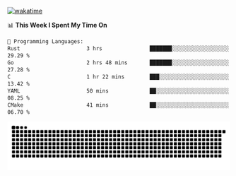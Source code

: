 [![wakatime](https://wakatime.com/badge/user/384f91c6-4eee-411f-8f3b-1b691f58a544.svg)](https://wakatime.com/@384f91c6-4eee-411f-8f3b-1b691f58a544)

<!--START_SECTION:waka-->
📊 **This Week I Spent My Time On** 

```text
💬 Programming Languages: 
Rust                     3 hrs               ███████░░░░░░░░░░░░░░░░░░   29.29 % 
Go                       2 hrs 48 mins       ███████░░░░░░░░░░░░░░░░░░   27.28 % 
C                        1 hr 22 mins        ███░░░░░░░░░░░░░░░░░░░░░░   13.42 % 
YAML                     50 mins             ██░░░░░░░░░░░░░░░░░░░░░░░   08.25 % 
CMake                    41 mins             ██░░░░░░░░░░░░░░░░░░░░░░░   06.70 % 
```


<!--END_SECTION:waka-->

<picture>
  <source media="(prefers-color-scheme: dark)" srcset="https://raw.githubusercontent.com/fuwx295/fuwx295/output/github-contribution-grid-snake-dark.svg">
  <source media="(prefers-color-scheme: light)" srcset="https://raw.githubusercontent.com/fuwx295/fuwx295/output/github-contribution-grid-snake.svg">
  <img alt="github contribution grid snake animation" src="https://raw.githubusercontent.com/fuwx295/fuwx295/output/github-contribution-grid-snake.svg">
</picture>
